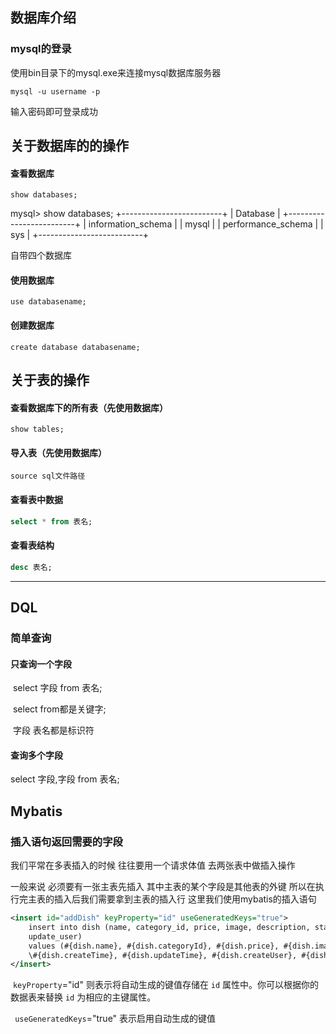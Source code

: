 ## 数据库介绍

### mysql的登录

使用bin目录下的mysql.exe来连接mysql数据库服务器

```mysql
mysql -u username -p
```

输入密码即可登录成功

## 关于数据库的的操作

#### 查看数据库

```mysql
show databases;
```

mysql> show databases;
+-------------------------+
| Database                    |
+-------------------------+
| information_schema  |
| mysql                         |
| performance_schema |
| sys                              |
+--------------------------+

自带四个数据库

#### 使用数据库

```mysql
use databasename;
```

#### 创建数据库

```mysql
create database databasename;
```



## 关于表的操作

#### 查看数据库下的所有表（先使用数据库）

```
show tables;
```

#### 导入表（先使用数据库）

```mysql
source sql文件路径
```

#### 查看表中数据

```sql
select * from 表名;
```

#### 查看表结构

```sql
desc 表名;
```



----

## DQL

### 简单查询

#### 只查询一个字段

​	select 字段 from 表名;

​		select from都是关键字;

​			字段 表名都是标识符

#### 查询多个字段

select 字段,字段 from 表名;

## Mybatis

### 插入语句返回需要的字段



我们平常在多表插入的时候 往往要用一个请求体值 去两张表中做插入操作

一般来说 必须要有一张主表先插入 其中主表的某个字段是其他表的外键 所以在执行完主表的插入后我们需要拿到主表的插入行 这里我们使用mybatis的插入语句

```xml
<insert id="addDish" keyProperty="id" useGeneratedKeys="true">
    insert into dish (name, category_id, price, image, description, status, create_time, update_time, create_user,
    update_user)
    values (#{dish.name}, #{dish.categoryId}, #{dish.price}, #{dish.image}, #{dish.description}, #{dish.status},
    \#{dish.createTime}, #{dish.updateTime}, #{dish.createUser}, #{dish.updateUser})
</insert>
```

​	`keyProperty`="id"  则表示将自动生成的键值存储在 `id` 属性中。你可以根据你的数据表来替换 `id` 为相应的主键属性。

` useGeneratedKeys`="true"  表示启用自动生成的键值
